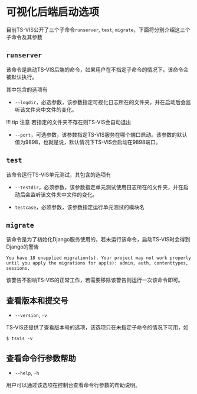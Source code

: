 # 可视化后端启动选项

目前TS-VIS公开了三个子命令`runserver`, `test`, `migrate`，下面将分别介绍这三个子命令及其参数

## `runserver`

该命令是启动TS-VIS后端的命令，如果用户在不指定子命令的情况下，该命令会被默认执行。

其中包含的选项有

- `--logdir`，必选参数，该参数指定可视化日志所在的文件夹，并在启动后会监听该文件夹中文件的变化。

!!! tip 注意
    若指定的文件夹不存在则TS-VIS会自动退出

- `--port`，可选参数，该参数指定TS-VIS服务在哪个端口启动。该参数的默认值为9898，也就是说，默认情况下TS-VIS会启动在9898端口。

## `test`

该命令运行TS-VIS单元测试，其包含的选项有

- `--testdir`，必须参数，该参数指定单元测试使用日志所在的文件夹，并在启动后会监听该文件夹中文件的变化。

- `testcase`，必须参数，该参数指定运行单元测试的模块名

## `migrate`

该命令是为了初始化Django服务使用的，若未运行该命令，启动TS-VIS时会得到Django的警告

```
You have 18 unapplied migration(s). Your project may not work properly until you apply the migrations for app(s): admin, auth, contenttypes, sessions.
```

该警告不影响TS-VIS的正常工作，若需要移除该警告则运行一次该命令即可。

## 查看版本和提交号

- `--version`, `-v`

TS-VIS还提供了查看版本号的选项，该选项只在未指定子命令的情况下可用，如

```
$ tsvis -v
```

## 查看命令行参数帮助

- `--help`, `-h`

用户可以通过该选项在控制台查看命令行参数的帮助说明。
